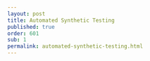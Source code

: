```yaml
---
layout: post
title: Automated Synthetic Testing
published: true
order: 601
sub: 1
permalink: automated-synthetic-testing.html
---
```

